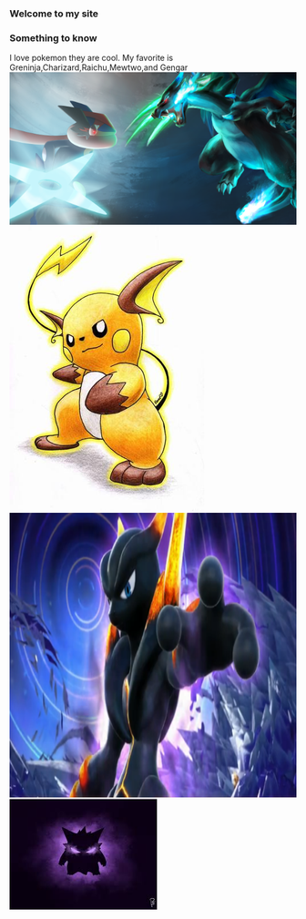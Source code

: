 ### Welcome to my site
### Something to know
I love pokemon they are cool. My favorite is Greninja,Charizard,Raichu,Mewtwo,and Gengar
<img src="733114.png"/>
<img src="Raichu-pokemon-21626756-342-500.jpg"/>
<img src="pokken-darkmewtwo-750.png" height="500" width="600"/>
<img src="Gengar.jpeg"/>
 











